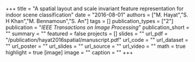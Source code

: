 +++
title = "A spatial layout and scale invariant feature representation for indoor scene classification"
date = "2016-08-01"
authors = ["M. Hayat","S. H Khan","M. Bennamoun","S. An"]
tags = []
publication_types = ["2"]
publication = "_IEEE Transactions on Image Processing_"
publication_short = ""
summary = ""
featured = false
projects = []
slides = ""
url_pdf = "/publication/hayat2016spatial/manuscript.pdf"
url_code = ""
url_dataset = ""
url_poster = ""
url_slides = ""
url_source = ""
url_video = ""
math = true
highlight = true
[image]
image = ""
caption = ""
+++

